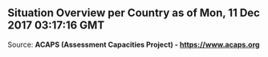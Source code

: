 ## Situation Overview per Country as of Mon, 11 Dec 2017 03:17:16 GMT

Source: **ACAPS (Assessment Capacities Project) - https://www.acaps.org**